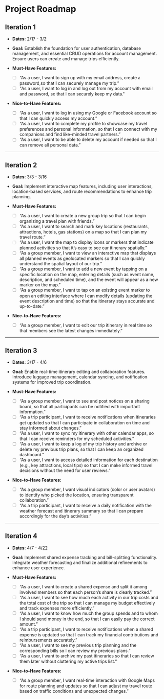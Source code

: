 # Project Roadmap

## Iteration 1

* **Dates:** 2/17 - 3/2

* **Goal:** Establish the foundation for user authentication, database management, and essential CRUD operations for account management. Ensure users can create and manage trips efficiently.

* **Must-Have Features:**
  - [ ] “As a user, I want to sign up with my email address, create a password,so that I can securely manage my trip.”
  - [ ] "As a user, I want to log in and log out from my account with email and password, so that I can securely keep my data."

* **Nice-to-Have Features:**
  - [ ] “As a user, I want to log in using my Google or Facebook account so that I can quickly access my account.”
  - [ ] “As a user, I want to complete my profile to showcase my travel preferences and personal information, so that I can connect with my companions and find like-minded travel partners.”
  - [ ] “As a user, I want to be able to delete my account if needed so that I can remove all personal data.”

---

## Iteration 2

* **Dates:** 3/3 - 3/16

* **Goal:** Implement interactive map features, including user interactions, location-based services, and route recommendations to enhance trip planning.

* **Must-Have Features:**

  - [ ] “As a user, I want to create a new group trip so that I can begin organizing a travel plan with friends.”
  - [ ] “As a user, I want to search and mark key locations (restaurants, attractions, hotels, gas stations) on a map so that I can plan my travel route.”
  - [ ] “As a user, I want the map to display icons or markers that indicate planned activities so that it’s easy to see our itinerary spatially.”
  - [ ] “As a group member, I want to view an interactive map that displays all planned events as geolocated markers so that I can quickly understand the spatial layout of our trip.”
  - [ ] “As a group member, I want to add a new event by tapping on a specific location on the map, entering details (such as event name, description, and scheduled time), and the event will appear as a new marker on the map.”
  - [ ] “As a group member, I want to tap on an existing event marker to open an editing interface where I can modify details (updating the event description and time) so that the itinerary stays accurate and up-to-date.”

* **Nice-to-Have Features:**

  - [ ] “As a group member, I want to edit our trip itinerary in real time so that members see the latest changes immediately.”

---

## Iteration 3

* **Dates:** 3/17 - 4/6

* **Goal:** Enable real-time itinerary editing and collaboration features. Introduce luggage management, calendar syncing, and notification systems for improved trip coordination.

* **Must-Have Features:**  
  - [ ] “As a group member, I want to see and post notices on a sharing board, so that all participants can be notified with important information.”
  - [ ] “As a trip participant, I want to receive notifications when itineraries get updated so that I can participate in collaboration on time and stay informed about changes.”
  - [ ] “As a user, I want to sync my itinerary with other calendar apps, so that I can receive reminders for my scheduled activities.”
  - [ ] “As a user, I want to keep a log of my trip history and archive or delete my previous trip plans, so that I can keep an organized dashboard.”
  - [ ] “As a user, I want to access detailed information for each destination (e.g., key attractions, local tips) so that I can make informed travel decisions without the need for user reviews.”
  
* **Nice-to-Have Features:**
  
  - [ ] “As a group member, I want visual indicators (color or user avatars) to identify who picked the location, ensuring transparent collaboration.”
  - [ ] “As a trip participant, I want to receive a daily notification with the weather forecast and itinerary summary so that I can prepare accordingly for the day’s activities.”

---

## Iteration 4

* **Dates:** 4/7 - 4/22

* **Goal:** Implement shared expense tracking and bill-splitting functionality. Integrate weather forecasting and finalize additional refinements to enhance user experience.

* **Must-Have Features:**
  
  - [ ] “As a user, I want to create a shared expense and split it among involved members so that each person’s share is clearly tracked.”
  - [ ] “As a user, I want to see how much each activity in our trip costs and the total cost of the trip so that I can manage my budget effectively and track expenses more efficiently.”
  - [ ] “As a user, I want to know how much the group spends and to whom I should send money in the end, so that I can easily pay the correct amount.”
  - [ ] “As a trip participant, I want to receive notifications when a shared expense is updated so that I can track my financial contributions and reimbursements accurately.”
  - [ ] “As a user, I want to see my previous trip planning and the corresponding bills so I can review my previous plans.”
  - [ ] “As a user, I want to archive my past itineraries so that I can review them later without cluttering my active trips list.”

* **Nice-to-Have Features:**

  - [ ] “As a group member, I want real-time interaction with Google Maps for route planning and updates so that I can adjust my travel route based on traffic conditions and unexpected changes.”
